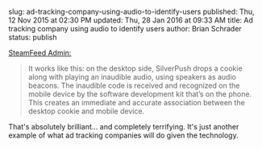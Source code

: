 slug: ad-tracking-company-using-audio-to-identify-users
published: Thu, 12 Nov 2015 at 02:30 PM
updated: Thu, 28 Jan 2016 at 09:33 AM
title: Ad tracking company using audio to identify users
author: Brian Schrader
status: publish

[SteamFeed Admin:](http://www.steamfeed.com/silverpush-launches-cross-device-ad-targeting-with-unique-audio-beacon-technology/)

> It works like this: on the desktop side, SilverPush drops a cookie along with
> playing an inaudible audio, using speakers as audio beacons. The inaudible
> code is received and recognized on the mobile device by the software
> development kit that’s on the phone. This creates an immediate and accurate
> association between the desktop cookie and mobile device.

That's absolutely brilliant... and completely terrifying. It's just another
example of what ad tracking companies will do given the technology.
